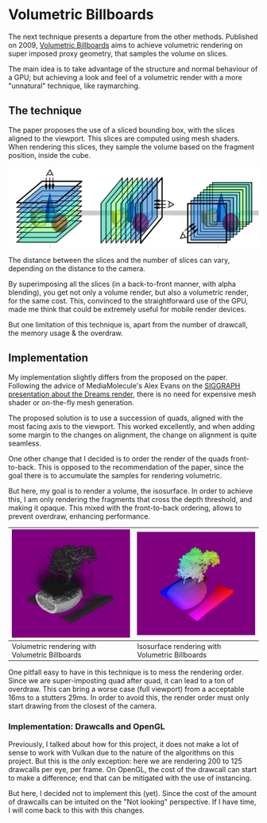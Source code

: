 # Volumetric Billboards

The next technique presents a departure from the other methods. Published on 2009, [Volumetric Billboards]([https://doi.org/10.1111/j.1467-8659.2009.01354.x](https://doi.org/10.1111/j.1467-8659.2009.01354.x)) aims to achieve volumetric rendering on super imposed proxy geometry, that samples the volume on slices.

The main idea is to take advantage of the structure and normal behaviour of a GPU; but achieving a look and feel of a volumetric render with a more "unnatural" technique, like raymarching.

## The technique

The paper proposes the use of a sliced bounding box, with the slices aligned to the viewport. This slices are computed using mesh shaders. When rendering this slices, they sample the volume based on the fragment position, inside the cube.

![Fig taken from the volumetric billboards paper](https://github.com/JsMarq96/Understanding-Tiled-GPUs-VR-Volume-Rendering/blob/main/imgs/bill.PNG?raw=true)

The distance between the slices and the number of slices can vary, depending on the distance to the camera.

By superimposing all the slices (in a back-to-front manner, with alpha blending), you get not only a volume render, but also a volumetric render, for the same cost. This, convinced to the straightforward use of the GPU, made me think that could be extremely useful for mobile render devices.

But one limitation of this technique is, apart from the number of drawcall, the memory usage & the overdraw.

## Implementation

My implementation slightly differs from the proposed on the paper. Following the advice of MediaMolecule's Alex Evans on the [SIGGRAPH presentation about the Dreams render](https://advances.realtimerendering.com/s2015/AlexEvans_SIGGRAPH-2015-sml.pdf), there is no need for expensive mesh shader or on-the-fly mesh generation.

The proposed solution is to use a succession of quads, aligned with the most facing axis to the viewport. This worked excellently, and when adding some margin to the changes on alignment, the change on alignment is quite seamless.

One other change that I decided is to order the render of the quads front-to-back. This is opposed to the recommendation of the paper,  since the goal there is to accumulate the samples for rendering volumetric.

But here, my goal is to render a volume, the isosurface. In order to achieve this, I am only rendering the fragments that cross the depth threshold, and making it opaque. This mixed with the front-to-back ordering, allows to prevent overdraw, enhancing performance.


| ![](https://github.com/JsMarq96/Understanding-Tiled-GPUs-VR-Volume-Rendering/blob/main/imgs/billboards.PNG?raw=true)      | ![](https://github.com/JsMarq96/Understanding-Tiled-GPUs-VR-Volume-Rendering/blob/main/imgs/bill_iso.PNG?raw=true)        |
| ------------------------------------------------- | ------------------------------------------------- |
| Volumetric rendering with Volumetric Billboards | Isosurface rendering with Volumetric Billboards |

One pitfall easy to have in this technique is to mess the rendering order. Since we are super-imposting quad after quad, it can lead to a ton of overdraw. This can bring a worse case (full viewport) from a acceptable 16ms to a stutters 29ms. In order to avoid this, the render order must only start drawing from the closest of the camera.

### Implementation: Drawcalls and OpenGL

Previously, I talked about how for this project, it does not make a lot of sense to work with Vulkan due to the nature of the algorithms on this project. But this is the only exception: here we are rendering 200 to 125 drawcalls per eye, per frame. On OpenGL, the cost of the drawcall can start to make a difference; end that can be mitigated with the use of instancing.

But here, I decided not to implement this (yet). Since the cost of the amount of drawcalls can be intuited on the "Not looking" perspective. If I have time, I will come back to this with this changes.

